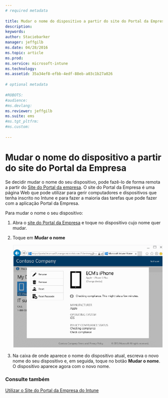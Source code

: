 ```yaml
---
# required metadata

title: Mudar o nome do dispositivo a partir do site do Portal da Empresa | Microsoft Intune
description:
keywords:
author: Staciebarker
manager: jeffgilb
ms.date: 04/28/2016
ms.topic: article
ms.prod:
ms.service: microsoft-intune
ms.technology:
ms.assetid: 35a34ef8-efbb-4edf-88eb-a03c1b27a026

# optional metadata

#ROBOTS:
#audience:
#ms.devlang:
ms.reviewer: jeffgilb
ms.suite: ems
#ms.tgt_pltfrm:
#ms.custom:

---
```



# Mudar o nome do dispositivo a partir do site do Portal da Empresa

Se decidir mudar o nome do seu dispositivo, pode fazê-lo de forma remota a partir do [Site do Portal da empresa](http://portal.manage.microsoft.com). O site do Portal da Empresa é uma página Web que pode utilizar para gerir computadores e dispositivos que tenha inscrito no Intune e para fazer a maioria das tarefas que pode fazer com a aplicação Portal da Empresa.

Para mudar o nome o seu dispositivo:

1.  Abra o [site do Portal da Empresa](http://portal.manage.microsoft.com) e toque no dispositivo cujo nome quer mudar.

2.  Toque em **Mudar o nome**

    ![rename-device](./media/iwp-1-tap-reset-passcode.png)

3.  Na caixa de onde aparece o nome do dispositivo atual, escreva o novo nome do seu dispositivo e, em seguida, toque no botão **Mudar o nome**. O dispositivo aparece agora com o novo nome.

### Consulte também
[Utilizar o Site do Portal da Empresa do Intune](using-the-intune-company-portal-website.md)

<!--HONumber=May16_HO2-->


